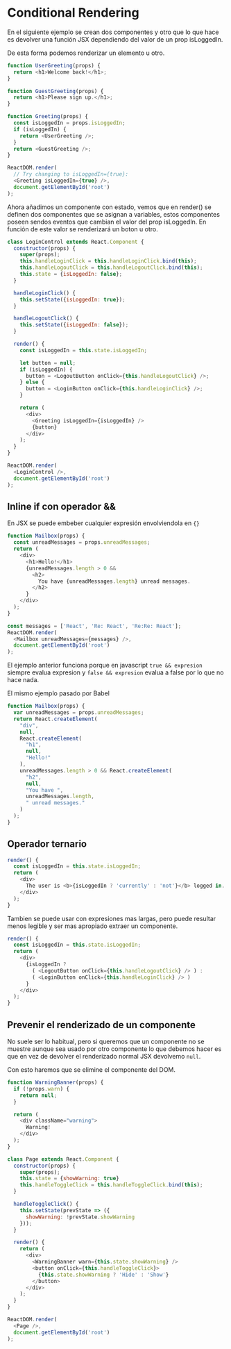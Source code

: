 # Conditional Rendering

En el siguiente ejemplo se crean dos componentes y otro que lo que hace es devolver una función JSX dependiendo del valor de un prop isLoggedIn.

De esta forma podemos renderizar un elemento u otro.

```javascript
function UserGreeting(props) {
  return <h1>Welcome back!</h1>;
}

function GuestGreeting(props) {
  return <h1>Please sign up.</h1>;
}

function Greeting(props) {
  const isLoggedIn = props.isLoggedIn;
  if (isLoggedIn) {
    return <UserGreeting />;
  }
  return <GuestGreeting />;
}

ReactDOM.render(
  // Try changing to isLoggedIn={true}:
  <Greeting isLoggedIn={true} />,
  document.getElementById('root')
);
```


Ahora añadimos un componente con estado, vemos que en render() se definen dos componentes que se asignan a variables, estos componentes poseen sendos eventos que cambian el valor del prop isLoggedIn. En función de este valor se renderizará un boton u otro.

```javascript
class LoginControl extends React.Component {
  constructor(props) {
    super(props);
    this.handleLoginClick = this.handleLoginClick.bind(this);
    this.handleLogoutClick = this.handleLogoutClick.bind(this);
    this.state = {isLoggedIn: false};
  }

  handleLoginClick() {
    this.setState({isLoggedIn: true});
  }

  handleLogoutClick() {
    this.setState({isLoggedIn: false});
  }

  render() {
    const isLoggedIn = this.state.isLoggedIn;

    let button = null;
    if (isLoggedIn) {
      button = <LogoutButton onClick={this.handleLogoutClick} />;
    } else {
      button = <LoginButton onClick={this.handleLoginClick} />;
    }

    return (
      <div>
        <Greeting isLoggedIn={isLoggedIn} />
        {button}
      </div>
    );
  }
}

ReactDOM.render(
  <LoginControl />,
  document.getElementById('root')
);
```

## Inline if con operador &&
En JSX se puede embeber cualquier expresión envolviendola en `{}`

```javascript
function Mailbox(props) {
  const unreadMessages = props.unreadMessages;
  return (
    <div>
      <h1>Hello!</h1>
      {unreadMessages.length > 0 &&
        <h2>
          You have {unreadMessages.length} unread messages.
        </h2>
      }
    </div>
  );
}

const messages = ['React', 'Re: React', 'Re:Re: React'];
ReactDOM.render(
  <Mailbox unreadMessages={messages} />,
  document.getElementById('root')
);
```
El ejemplo anterior funciona porque en javascript `true && expresion` siempre evalua expresion y `false && expresion` evalua a false por lo que no hace nada.

El mismo ejemplo pasado por Babel
```javascript
function Mailbox(props) {
  var unreadMessages = props.unreadMessages;
  return React.createElement(
    "div",
    null,
    React.createElement(
      "h1",
      null,
      "Hello!"
    ),
    unreadMessages.length > 0 && React.createElement(
      "h2",
      null,
      "You have ",
      unreadMessages.length,
      " unread messages."
    )
  );
}
```


## Operador ternario
```javascript
render() {
  const isLoggedIn = this.state.isLoggedIn;
  return (
    <div>
      The user is <b>{isLoggedIn ? 'currently' : 'not'}</b> logged in.
    </div>
  );
}
```
Tambien se puede usar con expresiones mas largas, pero puede resultar menos legible y ser mas apropiado extraer un componente.

```javascript
render() {
  const isLoggedIn = this.state.isLoggedIn;
  return (
    <div>
      {isLoggedIn ?
        ( <LogoutButton onClick={this.handleLogoutClick} /> ) :
        ( <LoginButton onClick={this.handleLoginClick} /> )
      }
    </div>
  );
}
```

## Prevenir el renderizado de un componente

No suele ser lo habitual, pero si queremos que un componente no se muestre aunque sea usado por otro componente lo que debemos hacer es que en vez de devolver el renderizado normal JSX devolvemo `null`.

Con esto haremos que se elimine el componente del DOM.

```javascript
function WarningBanner(props) {
  if (!props.warn) {
    return null;
  }

  return (
    <div className="warning">
      Warning!
    </div>
  );
}

class Page extends React.Component {
  constructor(props) {
    super(props);
    this.state = {showWarning: true}
    this.handleToggleClick = this.handleToggleClick.bind(this);
  }

  handleToggleClick() {
    this.setState(prevState => ({
      showWarning: !prevState.showWarning
    }));
  }

  render() {
    return (
      <div>
        <WarningBanner warn={this.state.showWarning} />
        <button onClick={this.handleToggleClick}>
          {this.state.showWarning ? 'Hide' : 'Show'}
        </button>
      </div>
    );
  }
}

ReactDOM.render(
  <Page />,
  document.getElementById('root')
);
```
